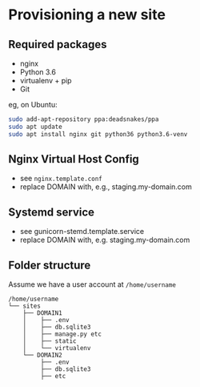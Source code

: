 Provisioning a new site
=======================

Required packages
-----------------

* nginx
* Python 3.6
* virtualenv + pip
* Git

eg, on Ubuntu:

```bash
sudo add-apt-repository ppa:deadsnakes/ppa
sudo apt update
sudo apt install nginx git python36 python3.6-venv
```

Nginx Virtual Host Config
-------------------------

* see `nginx.template.conf`
* replace DOMAIN with, e.g., staging.my-domain.com

Systemd service
---------------

* see gunicorn-stemd.template.service
* replace DOMAIN with, e.g. staging.my-domain.com

Folder structure
----------------

Assume we have a user account at `/home/username`

```
/home/username
└── sites
    ├── DOMAIN1
    │    ├── .env
    │    ├── db.sqlite3
    │    ├── manage.py etc
    │    ├── static
    │    └── virtualenv
    └── DOMAIN2
         ├── .env
         ├── db.sqlite3
         ├── etc
```